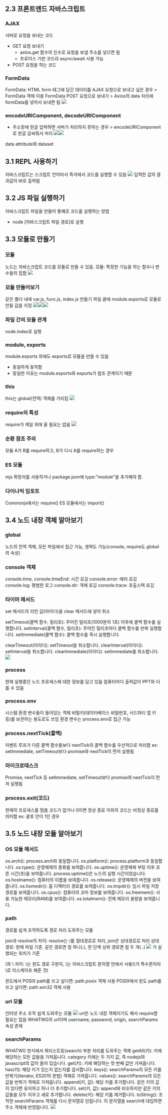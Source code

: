 ## 2.3 프론트엔드 자바스크립트
### AJAX
서버로 요청을 보내는 코드
- GET 요청 보내기
  - axios.get 함수의 인수로 요청을 보낼 주소를 넣으면 됨
  - 프로미스 기반 코드라 async/await 사용 가능
- POST 요청을 하는 코드

### FormData
FormData: HTML form 태그에 담긴 데이터를 AJAX 요청으로 보내고 싶은 경우 > FormData 객체 이용
FormData POST 요청으로 보내기 > Axios의 data 자리에 formData를 넣어서 보내면 됨
![](https://velog.velcdn.com/images/tracygkwlals/post/248605bc-be97-4119-b9c6-311a98aea8f0/image.png)

### encodeURIComponent, decodeURIComponent
- 주소창에 한글 입력하면 서버가 처리하지 못하는 경우 > encodeURIComponent로 한글 감싸줘서 처리
![](https://velog.velcdn.com/images/tracygkwlals/post/8154e2d8-e4cf-4a27-b752-b1d5131c8099/image.png)![](https://velog.velcdn.com/images/tracygkwlals/post/c167617e-f563-46a1-8436-7c8992a72f1a/image.png)

data attribute와 dataset

## 3.1 REPL 사용하기
자바스크립트는 스크립트 언어라서 즉석에서 코드를 실행할 수 있음
![](https://velog.velcdn.com/images/tracygkwlals/post/1255d2db-93fa-40cf-bfc5-bd05ace0c94e/image.png)
입력한 값의 결과값이 바로 출력됨

## 3.2 JS 파일 실행하기
자바스크립트 파일을 만들어 통째로 코드를 실행하는 방법
- node [자바스크립트 파일 경로]로 실행

## 3.3 모듈로 만들기
### 모듈
노드는 자바스크립트 코드를 모듈로 만들 수 있음.
모듈: 특정한 기능을 하는 함수나 변수들의 집합
![](https://velog.velcdn.com/images/tracygkwlals/post/e1b1104a-0ab2-42a7-9b78-1c70df9d1121/image.png)

### 모듈 만들어보기
같은 폴더 내에 var.js, func.js, index.js 만들기
파일 끝에 module.exports로 모듈로 만들 값을 지정
![](https://velog.velcdn.com/images/tracygkwlals/post/9145898a-a0d0-4fe9-9bc9-4e75007fd1d0/image.png)![](https://velog.velcdn.com/images/tracygkwlals/post/fc0a98c8-27f6-4b57-88fd-95a37e4b15b1/image.png)![](https://velog.velcdn.com/images/tracygkwlals/post/753462c5-24ff-4d36-b38e-71e0c3f67a05/image.png)

### 파일 간의 모듈 관계
node.index로 실행

### module, exports
module.exports 외에도 exports로 모듈을 만들 수 있음
- 동일하게 동작함
- 동일한 이유는 module.exports와 exports가 참조 관계이기 때문

### this
this는 global(전역) 객체를 가리킴
![](https://velog.velcdn.com/images/tracygkwlals/post/b7f7db24-769a-44bf-b7d1-d52b43388cc9/image.png)

### require의 특성
require가 제일 위에 올 필요는 없음
![](https://velog.velcdn.com/images/tracygkwlals/post/325e67bf-af3c-488d-a54a-1ec892b3e420/image.png)

### 순환 참조 주의
모듈 A가 B를 require하고, B가 다시 A를 require하는 경우

### ES 모듈
mjs 확장자를 사용하거나 package.json에 type:"module"을 추가해야 함.

### 다이나믹 임포트
Commonjs에서는 require()
ES 모듈에서는 import()

## 3.4 노드 내장 객체 알아보기
### global
노드의 전역 객체, 모든 파일에서 접근 가능, 생략도 가능(console, require도 global의 속성)

### console 객체
console.time, console.timeEnd: 시간 로깅
console.error: 에러 로깅
console.log: 평범한 로그
console.dir: 객체 로깅
console.trace: 호출스택 로깅

### 타이머 메서드
set 메서드의 리턴 값(아이디)을 clear 메서드에 넣어 취소

setTimeout(콜백 함수, 밀리초): 주어진 밀리초(1000분의 1초) 이후에 콜백 함수를 실행합니다.
setInterval(콜백 함수, 밀리초): 주어진 밀리초마다 콜백 함수를 반복 실행합니다.
setImmediate(콜백 함수): 콜백 함수를 즉시 실행합니다.

clearTimeout(아이디): setTimeout을 취소합니다.
clearInterval(아이디): setInterval을 취소합니다.
clearImmediate(아이디): setImmediate를 취소합니다.
![](https://velog.velcdn.com/images/tracygkwlals/post/10732e17-5639-40ed-b470-16130382d761/image.png)

### process
현재 실행중인 노드 프로세스에 대한 정보를 담고 있음
컴퓨터마다 출력값이 PPT와 다를 수 있음

### process.env
시스템 환경 변수들이 들어있는 객체
비밀키(데이터베이스 비밀번호, 서드파티 앱 키 등)를 보관하는 용도로도 쓰임
환경 변수는 process.env로 접근 가능

### process.nextTick(콜백)
이벤트 루프가 다른 콜백 함수들보다 nextTick의 콜백 함수를 우선적으로 처리함
ex: setImmediate, setTimeout보다 promise와 nextTick이 먼저 실행됨

### 마이크로태스크
Promise, nextTick 등
setImmediate, setTimeout보다 promise와 nextTick이 먼저 실행됨

### process.exit(코드)
현재의 프로세스를 멈춤
코드가 없거나 0이면 정상 종료
이외의 코드는 비정상 종료를 의미함 ex: 괄호 안이 1인 경우

## 3.5 노드 내장 모듈 알아보기
### OS 모듈 메서드
os.arch(): process.arch와 동일합니다.
os.platform(): process.platform과 동일합니다.
os.type(): 운영체제의 종류를 보여줍니다. 
os.uptime(): 운영체제 부팅 이후 흐른 시간(초)을 보여줍니다. process.uptime()은 노드의 실행 시간이었습니다.
os.hostname(): 컴퓨터의 이름을 보여줍니다.
os.release(): 운영체제의 버전을 보여줍니다.
os.homedir(): 홈 디렉터리 경로를 보여줍니다.
os.tmpdir(): 임시 파일 저장 경로를 보여줍니다.
os.cpus(): 컴퓨터의 코어 정보를 보여줍니다.
os.freemem(): 사용 가능한 메모리(RAM)를 보여줍니다.
os.totalmem(): 전체 메모리 용량을 보여줍니다.

### path
경로를 쉽게 조작하도록 경로 처리 도와주는 모듈

join과 resolve의 차이: resolve는 /를 절대경로로 처리, join은 상대경로로 처리
상대 경로: 현재 파일 기준. 같은 경로면 점 하나(.), 한 단계 상위 경로면 점 두 개(..)
 ![](https://velog.velcdn.com/images/tracygkwlals/post/7d06769f-9216-487d-a559-07993c0e22df/image.png) 가 실행되는 위치가 기준

\\와 \ 차이: \는 윈도 경로 구분자, \\는 자바스크립트 문자열 안에서 사용(\가 특수문자라 \\로 이스케이프 해준 것)

윈도에서 POSIX path를 쓰고 싶다면: path.posix 객체 사용
POSIX에서 윈도 path를 쓰고 싶다면: path.win32 객체 사용

### url 모듈
인터넷 주소 조작 쉽게 도와주는 모듈
![](https://velog.velcdn.com/images/tracygkwlals/post/5053723b-4a30-4802-810e-60c4c322375a/image.png)
url은 노드 내장 객체이기도 해서 require할 필요는 없음
WHATWG의 url이며 username, password, origin, searchParams 속성 존재

### searchParams
WHATWG 방식에서 쿼리스트링(search) 부분 처리를 도와주는 객체
getAll(키): 키에 해당하는 모든 값들을 가져옵니다. category 키에는 두 가지 값, 즉 nodejs와 javascript의 값이 들어 있습니다.
get(키): 키에 해당하는 첫 번째 값만 가져옵니다.
has(키): 해당 키가 있는지 없는지를 검사합니다.
keys(): searchParams의 모든 키를 반복기(iterator, ES2015 문법) 객체로 가져옵니다.
values(): searchParams의 모든 값을 반복기 객체로 가져옵니다.
append(키, 값): 해당 키를 추가합니다. 같은 키의 값이 있다면 유지하고 하나 더 추가합니다.
set(키, 값): append와 비슷하지만 같은 키의 값들을 모두 지우고 새로 추가합니다.
delete(키): 해당 키를 제거합니다.
toString(): 조작한 searchParams 객체를 다시 문자열로 만듭니다. 이 문자열을 search에 대입하면 주소 객체에 반영됩니다.
![](https://velog.velcdn.com/images/tracygkwlals/post/1f846d1c-4d30-45e9-9f97-ddb020c020fa/image.png)
